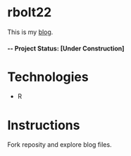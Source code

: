 # rbolt22 
This is my [blog](https://rbolt13.netlify.app/).

#### -- Project Status: [Under Construction]

# Technologies 

* R

# Instructions

Fork reposity and explore blog files. 
